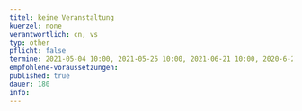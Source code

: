 ```yaml
---
titel: keine Veranstaltung
kuerzel: none
verantwortlich: cn, vs
typ: other
pflicht: false
termine: 2021-05-04 10:00, 2021-05-25 10:00, 2021-06-21 10:00, 2020-6-29 10:00, 2021-06-06 10:00, 2021-06-13 10:00, 2021-06-20 10:00, 2021-01-26 10:00
empfohlene-voraussetzungen: 
published: true
dauer: 180
info: 
---
```


